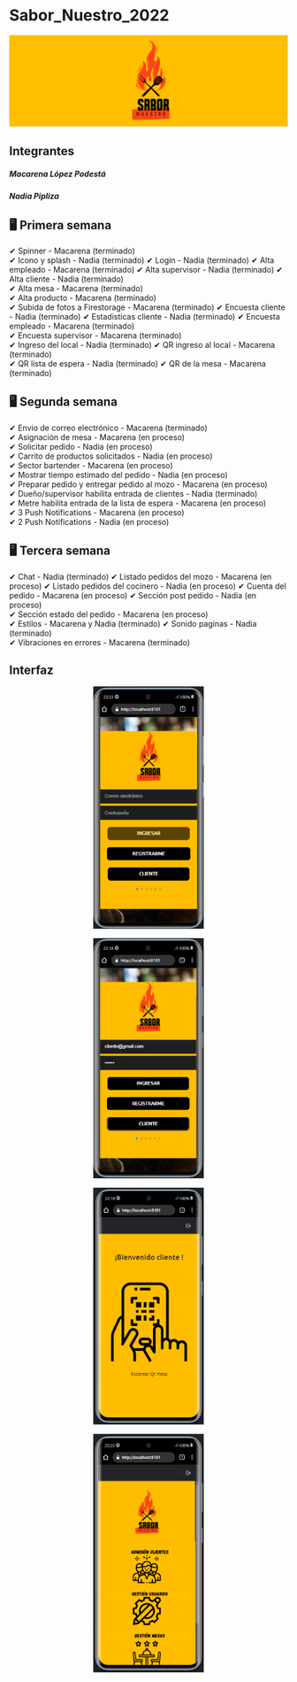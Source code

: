 # Sabor_Nuestro_2022

<img src="readmeFotos/ff.png" width="1000">

## Integrantes
##### Macarena López Podestá
##### Nadia Pipliza

## 🖥 Primera semana
✔ Spinner -                                       Macarena (terminado)  
✔ Icono y splash -                                Nadia    (terminado) 
✔ Login -                                         Nadia    (terminado) 
✔ Alta empleado -                                 Macarena (terminado) 
✔ Alta supervisor -                               Nadia    (terminado) 
✔ Alta cliente -                                  Nadia    (terminado)   
✔ Alta mesa -                                     Macarena (terminado)  
✔ Alta producto -                                 Macarena (terminado)  
✔ Subida de fotos a Firestorage -                 Macarena (terminado) 
✔ Encuesta cliente -                              Nadia    (terminado) 
✔ Estadisticas cliente -                          Nadia    (terminado) 
✔ Encuesta empleado -                             Macarena (terminado)   
✔ Encuesta supervisor -                           Macarena (terminado)   
✔ Ingreso del local -                             Nadia    (terminado) 
✔ QR ingreso al local -                           Macarena (terminado)  
✔ QR lista de espera -                            Nadia    (terminado) 
✔ QR de la mesa -                                 Macarena (terminado)  

## 🖥 Segunda semana  
✔ Envio de correo electrónico -                   Macarena (terminado)  
✔ Asignación de mesa -                            Macarena (en proceso)   
✔ Solicitar pedido -                              Nadia    (en proceso)   
✔ Carrito de productos solicitados -              Nadia    (en proceso)  
✔ Sector bartender -                              Macarena (en proceso)  
✔ Mostrar tiempo estimado del pedido -            Nadia    (en proceso)  
✔ Preparar pedido y entregar pedido al mozo -     Macarena (en proceso)  
✔ Dueño/supervisor habilita entrada de clientes - Nadia    (terminado)  
✔ Metre habilita entrada de la lista de espera -  Macarena (en proceso)  
✔ 3 Push Notifications -                          Macarena (en proceso)  
✔ 2 Push Notifications -                          Nadia    (en proceso)    

## 🖥 Tercera semana   
✔ Chat -                                          Nadia    (terminado) 
✔ Listado pedidos del mozo -                      Macarena (en proceso) 
✔ Listado pedidos del cocinero -                  Nadia    (en proceso) 
✔ Cuenta del pedido -                             Macarena (en proceso)
✔ Sección post pedido -                           Nadia    (en proceso)  
✔ Sección estado del pedido -                     Macarena (en proceso)  
✔ Estilos -                                       Macarena y Nadia (terminado) 
✔ Sonido paginas -                                Nadia    (terminado)  
✔ Vibraciones en errores -                        Macarena (terminado) 


## Interfaz 

<p  align="center">
<img src='readmeFotos/f1.png' width='200'>
</p>

<p  align="center">
<img src='readmeFotos/f2.png' width='200'>
</p>

<p  align="center">
<img src='readmeFotos/f3.png' width='200'>
</p>

<p  align="center">
<img src='readmeFotos/f4.png' width='200'>
</p>
